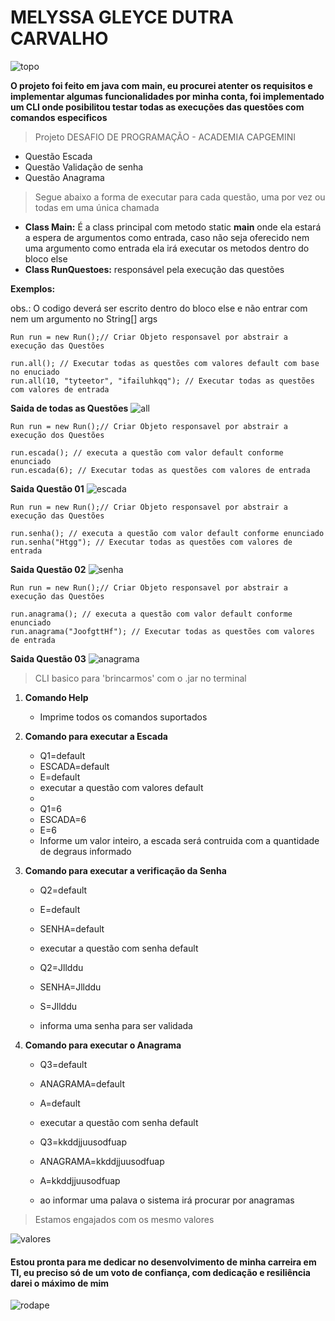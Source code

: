 # MELYSSA GLEYCE DUTRA CARVALHO
![topo](https://user-images.githubusercontent.com/98764113/154860467-01b602a3-a1d0-4f53-93a0-b96f3521b686.png)




**O projeto foi feito em java com main, eu procurei atenter os requisitos e implementar algumas funcionalidades por minha conta, foi implementado um CLI onde posibilitou testar todas as execuções das questões com comandos especificos**

> Projeto DESAFIO DE PROGRAMAÇÃO - ACADEMIA CAPGEMINI
* Questão Escada
* Questão Validação de senha
* Questão Anagrama

> Segue abaixo a forma de executar para cada questão, uma por vez ou todas em uma única chamada

* **Class Main:** É a class principal com metodo static **main** onde ela estará a espera de argumentos como entrada, caso não seja oferecido nem uma argumento como entrada ela irá executar os metodos dentro do bloco else
* **Class RunQuestoes:** responsável pela execução das questões

**Exemplos:**
<p>obs.: O codigo deverá ser escrito dentro do bloco else e não entrar com nem um argumento no String[] args</p>

```
Run run = new Run();// Criar Objeto responsavel por abstrair a execução das Questões

run.all(); // Executar todas as questões com valores default com base no enuciado
run.all(10, "tyteetor", "ifailuhkqq"); // Executar todas as questões com valores de entrada
```
**Saida de todas as Questões**
![all](https://user-images.githubusercontent.com/98764113/154860587-0f1d6fba-81ca-4443-a9b1-085c189b248f.png)


```
Run run = new Run();// Criar Objeto responsavel por abstrair a execução dos Questões

run.escada(); // executa a questão com valor default conforme enunciado
run.escada(6); // Executar todas as questões com valores de entrada

```
**Saida Questão 01**
![escada](https://user-images.githubusercontent.com/98764113/154860508-ea7b3954-a5e2-4fb8-9d30-70481eedc104.png)



```
Run run = new Run();// Criar Objeto responsavel por abstrair a execução das Questões

run.senha(); // executa a questão com valor default conforme enunciado
run.senha("Htgg"); // Executar todas as questões com valores de entrada

```
**Saida Questão 02**
![senha](https://user-images.githubusercontent.com/98764113/154860539-967d47f4-4c91-4d20-8976-2b54fae26e54.png)



```
Run run = new Run();// Criar Objeto responsavel por abstrair a execução das Questões

run.anagrama(); // executa a questão com valor default conforme enunciado
run.anagrama("JoofgttHf"); // Executar todas as questões com valores de entrada

```  
**Saida Questão 03**
![anagrama](https://user-images.githubusercontent.com/98764113/154860553-17814a9c-08d0-46ea-a5f1-da32e9cc4a11.png)

> CLI basico para 'brincarmos' com o .jar no terminal

1. <strong>Comando Help</strong>
    * Imprime todos os comandos suportados

2. <strong>Comando para executar a Escada</strong>
    * Q1=default
    * ESCADA=default
    * E=default
    * executar a questão com valores default
    *
    * Q1=6
    * ESCADA=6
    * E=6
    * Informe um valor inteiro, a escada será contruida com a quantidade de degraus informado

3. <strong>Comando para executar a verificação da Senha</strong>
    * Q2=default
    * E=default
    * SENHA=default
    * executar a questão com senha default

    * Q2=Jllddu
    * SENHA=Jllddu
    * S=Jllddu
    * informa uma senha para ser validada

4. <strong>Comando para executar o Anagrama</strong>
    * Q3=default
    * ANAGRAMA=default
    * A=default
    * executar a questão com senha default

    * Q3=kkddjjuusodfuap
    * ANAGRAMA=kkddjjuusodfuap
    * A=kkddjjuusodfuap
    * ao informar uma palava o sistema irá procurar por anagramas
    
> Estamos engajados com os mesmo valores
>
![valores](https://user-images.githubusercontent.com/98764113/154861210-590bb1e8-57c7-47fc-8d1a-6d1cad78640e.png)

#### Estou pronta para me dedicar no desenvolvimento de minha carreira em TI, eu preciso só de um voto de confiança, com dedicação e resiliência darei o máximo de mim
![rodape](https://user-images.githubusercontent.com/98764113/154861230-95cdb272-57dd-48c1-8b17-8d17570ad573.png)
